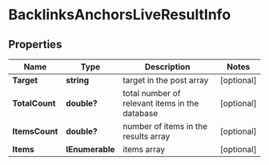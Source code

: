 # BacklinksAnchorsLiveResultInfo


## Properties

| Name | Type | Description | Notes |
|------------ | ------------- | ------------- | -------------|
**Target** | **string** | target in the post array |[optional]|
**TotalCount** | **double?** | total number of relevant items in the database |[optional]|
**ItemsCount** | **double?** | number of items in the results array |[optional]|
**Items** | **IEnumerable<BacklinksAnchorsLiveItem>** | items array |[optional]|